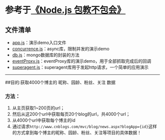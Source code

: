 # 参考于[《Node.js 包教不包会》](https://github.com/alsotang/node-lessons)
## 文件清单
- [app.js](https://github.com/qianlongdoit/crawler/blob/master/app.js)：演示demo入口文件
- [concurrence.js](https://github.com/qianlongdoit/crawler/blob/master/concurrence.js)：async库，限制并发的演示demo
- [db.js](https://github.com/qianlongdoit/crawler/blob/master/db.js)：mongo数据库的封装的方法
- [eventProxy.js](https://github.com/qianlongdoit/crawler/blob/master/eventProxy.js)：eventProxy库的演示demo，用于全部抓取完成后的回调
- [superagent.js](https://github.com/qianlongdoit/crawler/blob/master/superagent.js)：superagent库用于发起http请求，一个简单的应用演示<br>

***

##目的:获取4000个博主的 昵称、园龄、粉丝、关注 数据
### 方法：
1. 从主页获取1~200页的url；
2. 然后从这200个url中获取每页20个blog的url，共4000个url；
3. 从4000个url中获取每个博主的id
4. 通过请求`http://www.cnblogs.com/mvc/blog/news.aspx?blogApp={id}`这样的方式拿到每个博主的昵称、园龄、粉丝、关注等项目的具体数据！



